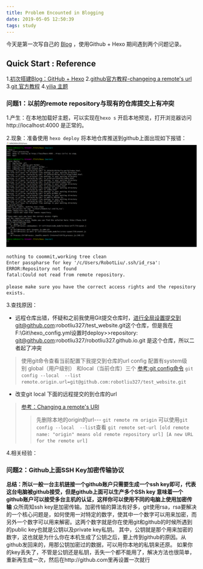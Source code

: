 ```yaml
---
title: Problem Encounted in Blogging
date: 2019-05-05 12:50:39
tags: study
---
```

  今天是第一次写自己的 [Blog](https://robotliu327.github.io/) ，使用Github + Hexo 期间遇到两个问题记录。
## Quick Start : Reference
1.[初次搭建Blog：GitHub + Hexo](https://www.cnblogs.com/liuxianan/p/build-blog-website-by-hexo-github.html#%E4%B8%8A%E4%BC%A0%E5%88%B0github)
2.[github官方教程-changeing a remote's url](https://help.github.com/en/articles/changing-a-remotes-url)
3.[git 官方教程](https://git-scm.com/book/zh/v1/%E8%B5%B7%E6%AD%A5)
4.[yilia 主题](https://github.com/litten/hexo-theme-yilia)

### 问题1：以前的remote repository与现有的仓库提交上有冲突

<!--more-->

1.产生：在本地加载好主题，可以实现在`hexo s` 开启本地预览，打开浏览器访问 http://localhost:4000 是正常的。

2.现象：准备使用 `hexo deploy` 将本地仓库推送到github上面出现如下报错：![](/error_remote_repo.png)
```
nothing to coommit,working tree clean
Enter passpharse for key '/c/Users/RobotLiu/.ssh/id_rsa':
ERROR:Repository not found
fatal:Could not read from remote repository.

please make sure you have the correct access rights and the repository exists.
```

3.查找原因：
* 远程仓库出错，怀疑和之前我使用Git提交仓库时，进行全局设置提交到git@github.com:robotliu327/test_website.git这个仓库，但是我在F:\Git\hexo\_config.yml设置时deploy>>repository: git@github.com:robotliu327/robotliu327.github.io.git 是这个仓库，所以二者起了冲突
> 使用git命令查看当前配置下我提交到仓库的url
> config 配置有system级别 global（用户级别） 和local（当前仓库）三个
> [参考:git config命令](https://www.cnblogs.com/merray/p/6006411.html)
> `git config --local  --list`
> `remote.origin.url=git@github.com:robotliu327/test_website.git`

* 改变git local 下面的远程提交的到仓库的url
> [参考：Changing a remote's URl](https://help.github.com/en/articles/changing-a-remotes-url)
>> 先删除本地的origin的url--- `git remote rm origin` 可以使用`git config --local  --list`查看
>> ```git remote set-url [old remote name: "origin" means old remote repository url] [A new URL for the remote url]```

4.相关经验：




### 问题2：Github上面SSH Key加密传输协议
**总结：所以一般一台主机链接一个github账户只需要生成一个ssh key即可，代表这台电脑被github接受，但是github上面可以生产多个SSh key 意味着一个github账户可以接受多台主机的认证，这样你可以使用不同的电脑上使用加密传输**
众所周知ssh key是加密传输。加密传输的算法有好多，git使用rsa，rsa要解决的一个核心问题是，如何使用一对特定的数字，使其中一个数字可以用来加密，而另外一个数字可以用来解密。这两个数字就是你在使用git和github的时候所遇到的public key也就是公钥以及private key私钥。
其中，公钥就是那个用来加密的数字，这也就是为什么你在本机生成了公钥之后，要上传到github的原因。从github发回来的，用那公钥加密过的数据，可以用你本地的私钥来还原。
如果你的key丢失了，不管是公钥还是私钥，丢失一个都不能用了，解决方法也很简单，重新再生成一次，然后在http://github.com里再设置一次就行







